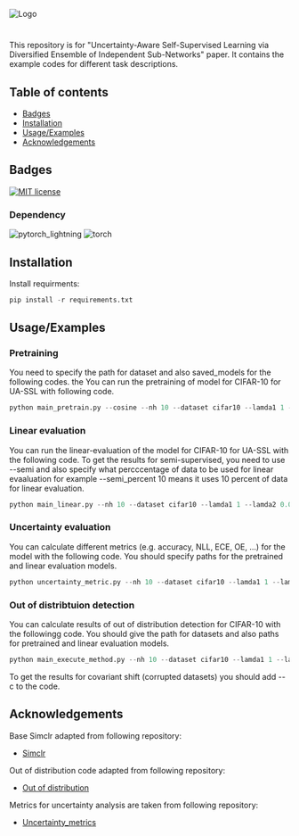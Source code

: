 ![Logo](https://user-images.githubusercontent.com/65691404/192393358-8170f550-638f-4fbd-933e-e538cc9fdb7a.png)





# 

This repository is for "Uncertainty-Aware Self-Supervised Learning via
Diversified Ensemble of Independent Sub-Networks" paper. It contains the example codes for different task descriptions. 



## Table of contents
* [Badges](#general-information)
* [Installation](#Installation)
* [Usage/Examples](#Usage/Examples)
* [Acknowledgements](#Acknowledgements)

## Badges

[![MIT license](https://img.shields.io/badge/License-MIT-blue.svg)](https://github.com/git/git-scm.com/blob/main/MIT-LICENSE.txt)

### Dependency

![pytorch_lightning](https://img.shields.io/badge/Pytorch_lightning-1.5.10-brightgreen)
![torch](https://img.shields.io/badge/Torch-1.10.1-brightgreen)

## Installation

Install requirments:
```python
pip install -r requirements.txt
```


## Usage/Examples


### Pretraining

You need to specify the path for dataset and also saved_models for the following codes.  the You can run the pretraining of model for CIFAR-10 for UA-SSL with following code.

```python
python main_pretrain.py --cosine --nh 10 --dataset cifar10 --lamda1 1 --lamda2 0.08 --epoch 800
``` 
### Linear evaluation

You can run the linear-evaluation of the model for CIFAR-10 for UA-SSL with the following code. To get the results for semi-supervised, you need to use --semi and also specify what percccentage of data to be used for linear evaaluation for example --semi_percent 10 means it uses 10 percent of data for linear evaluation.

```python
python main_linear.py --nh 10 --dataset cifar10 --lamda1 1 --lamda2 0.08
``` 

### Uncertainty evaluation 

You can calculate different metrics (e.g. accuracy, NLL, ECE, OE, ...) for the model with the following code. You should specify paths for the pretrained and linear evaluation models.

```python
python uncertainty_metric.py --nh 10 --dataset cifar10 --lamda1 1 --lamda2 0.08
```
 
### Out of distribtuion detection

You can calculate results of out of distribution detection for CIFAR-10 with the followingg code. You should give the path for datasets and also paths for pretrained and linear evaluation models.

```python
python main_execute_method.py --nh 10 --dataset cifar10 --lamda1 1 --lamda2 0.08
```
To get the results for covariant shift (corrupted datasets) you should add --c to the code.


## Acknowledgements
Base Simclr adapted from following repository:

 - [Simclr](https://github.com/HobbitLong/SupContrast)

Out of distribution code adapted from following repository:

 - [Out of distribution](https://github.com/kobybibas/pnml_ood_detection)

Metrics for uncertainty analysis are taken from following repository:

 - [Uncertainty_metrics](https://github.com/bicycleman15/KD-calibration/blob/f436583f4458c89971414e972686c55596d5950d/calibration_library/metrics.py)






